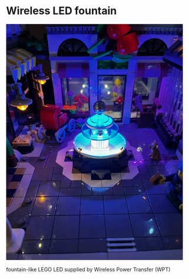 # Wireless LED fountain

![Alt text](fountain_led.jpeg)

fountain-like LEGO LED supplied by Wireless Power Transfer (WPT)
